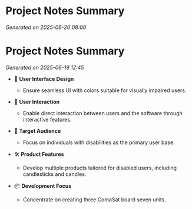 # Project Notes Summary

*Generated on 2025-06-20 08:00*

# Project Notes Summary

*Generated on 2025-06-19 12:45*

- 🎨 **User Interface Design**
  - Ensure seamless UI with colors suitable for visually impaired users.

- 🤝 **User Interaction**
  - Enable direct interaction between users and the software through interactive features.

- 🎯 **Target Audience**
  - Focus on individuals with disabilities as the primary user base.

- 🛠️ **Product Features**
  - Develop multiple products tailored for disabled users, including candlesticks and candles.

- 📦 **Development Focus**
  - Concentrate on creating three ComaSat board seven units.